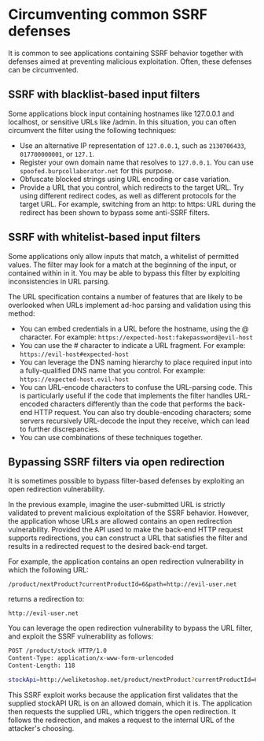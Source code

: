 # Circumventing common SSRF defenses
It is common to see applications containing SSRF behavior together with defenses aimed at preventing malicious exploitation. Often, these defenses can be circumvented.

## SSRF with blacklist-based input filters
Some applications block input containing hostnames like 127.0.0.1 and localhost, or sensitive URLs like /admin. In this situation, you can often circumvent the filter using the following techniques:

 - Use an alternative IP representation of `127.0.0.1`, such as `2130706433`, `017700000001`, or `127.1`.
 - Register your own domain name that resolves to `127.0.0.1`. You can use `spoofed.burpcollaborator.net` for this purpose.
 - Obfuscate blocked strings using URL encoding or case variation.
 - Provide a URL that you control, which redirects to the target URL. Try using different redirect codes, as well as different protocols for the target URL. For example, switching from an http: to https: URL during the redirect has been shown to bypass some anti-SSRF filters.

## SSRF with whitelist-based input filters
Some applications only allow inputs that match, a whitelist of permitted values. The filter may look for a match at the beginning of the input, or contained within in it. You may be able to bypass this filter by exploiting inconsistencies in URL parsing.

The URL specification contains a number of features that are likely to be overlooked when URLs implement ad-hoc parsing and validation using this method:

 - You can embed credentials in a URL before the hostname, using the @ character. For example:
`https://expected-host:fakepassword@evil-host`
 - You can use the # character to indicate a URL fragment. For example:
`https://evil-host#expected-host`
 - You can leverage the DNS naming hierarchy to place required input into a fully-qualified DNS name that you control. For example:
`https://expected-host.evil-host`
 - You can URL-encode characters to confuse the URL-parsing code. This is particularly useful if the code that implements the filter handles URL-encoded characters differently than the code that performs the back-end HTTP request. You can also try double-encoding characters; some servers recursively URL-decode the input they receive, which can lead to further discrepancies.
 - You can use combinations of these techniques together.

## Bypassing SSRF filters via open redirection
It is sometimes possible to bypass filter-based defenses by exploiting an open redirection vulnerability.

In the previous example, imagine the user-submitted URL is strictly validated to prevent malicious exploitation of the SSRF behavior. However, the application whose URLs are allowed contains an open redirection vulnerability. Provided the API used to make the back-end HTTP request supports redirections, you can construct a URL that satisfies the filter and results in a redirected request to the desired back-end target.

For example, the application contains an open redirection vulnerability in which the following URL:

`/product/nextProduct?currentProductId=6&path=http://evil-user.net`

returns a redirection to:

`http://evil-user.net`

You can leverage the open redirection vulnerability to bypass the URL filter, and exploit the SSRF vulnerability as follows:
```bash
POST /product/stock HTTP/1.0
Content-Type: application/x-www-form-urlencoded
Content-Length: 118

stockApi=http://weliketoshop.net/product/nextProduct?currentProductId=6&path=http://192.168.0.68/admin
```
This SSRF exploit works because the application first validates that the supplied stockAPI URL is on an allowed domain, which it is. The application then requests the supplied URL, which triggers the open redirection. It follows the redirection, and makes a request to the internal URL of the attacker's choosing.